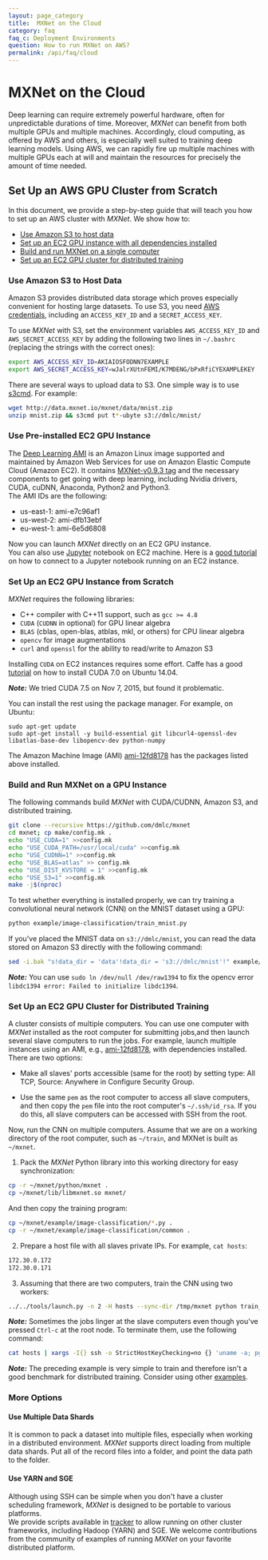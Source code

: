 ```yaml
---
layout: page_category
title:  MXNet on the Cloud
category: faq
faq_c: Deployment Environments
question: How to run MXNet on AWS?
permalink: /api/faq/cloud
---
```

<!--- Licensed to the Apache Software Foundation (ASF) under one -->
<!--- or more contributor license agreements.  See the NOTICE file -->
<!--- distributed with this work for additional information -->
<!--- regarding copyright ownership.  The ASF licenses this file -->
<!--- to you under the Apache License, Version 2.0 (the -->
<!--- "License"); you may not use this file except in compliance -->
<!--- with the License.  You may obtain a copy of the License at -->

<!---   http://www.apache.org/licenses/LICENSE-2.0 -->

<!--- Unless required by applicable law or agreed to in writing, -->
<!--- software distributed under the License is distributed on an -->
<!--- "AS IS" BASIS, WITHOUT WARRANTIES OR CONDITIONS OF ANY -->
<!--- KIND, either express or implied.  See the License for the -->
<!--- specific language governing permissions and limitations -->
<!--- under the License. -->

# MXNet on the Cloud

Deep learning can require extremely powerful hardware, often for unpredictable durations of time.
Moreover, _MXNet_ can benefit from both multiple GPUs and multiple machines.
Accordingly, cloud computing, as offered by AWS and others,
is especially well suited to training deep learning models.
Using AWS, we can rapidly fire up multiple machines with multiple GPUs each at will
and maintain the resources for precisely the amount of time needed.

## Set Up an AWS GPU Cluster from Scratch

In this document, we provide a step-by-step guide that will teach you
how to set up an AWS cluster with _MXNet_. We show how to:

- [Use Amazon S3 to host data](#use-amazon-s3-to-host-data)
- [Set up an EC2 GPU instance with all dependencies installed](#set-up-an-ec2-gpu-instance)
- [Build and run MXNet on a single computer](#build-and-run-mxnet-on-a-gpu-instance)
- [Set up an EC2 GPU cluster for distributed training](#set-up-an-ec2-gpu-cluster-for-distributed-training)

### Use Amazon S3 to Host Data

Amazon S3 provides distributed data storage which proves especially convenient for hosting large datasets.
To use S3, you need [AWS credentials](https://docs.aws.amazon.com/AWSSimpleQueueService/latest/SQSGettingStartedGuide/AWSCredentials.html),
including an `ACCESS_KEY_ID` and a `SECRET_ACCESS_KEY`.

To use _MXNet_ with S3, set the environment variables `AWS_ACCESS_KEY_ID` and
`AWS_SECRET_ACCESS_KEY` by adding the following two lines in
`~/.bashrc` (replacing the strings with the correct ones):

```bash
export AWS_ACCESS_KEY_ID=AKIAIOSFODNN7EXAMPLE
export AWS_SECRET_ACCESS_KEY=wJalrXUtnFEMI/K7MDENG/bPxRfiCYEXAMPLEKEY
```

There are several ways to upload data to S3. One simple way is to use
[s3cmd](https://s3tools.org/s3cmd). For example:

```bash
wget http://data.mxnet.io/mxnet/data/mnist.zip
unzip mnist.zip && s3cmd put t*-ubyte s3://dmlc/mnist/
```

### Use Pre-installed EC2 GPU Instance
The [Deep Learning AMI](https://aws.amazon.com/marketplace/pp/B01M0AXXQB?qid=1475211685369&sr=0-1&ref_=srh_res_product_title) is an Amazon Linux image
supported and maintained by Amazon Web Services for use on Amazon Elastic Compute Cloud (Amazon EC2).
It contains [MXNet-v0.9.3 tag](https://github.com/apache/incubator-mxnet) and the necessary components to get going with deep learning,
including Nvidia drivers, CUDA, cuDNN, Anaconda, Python2 and Python3.   
The AMI IDs are the following:

* us-east-1: ami-e7c96af1
* us-west-2: ami-dfb13ebf
* eu-west-1: ami-6e5d6808

Now you can launch _MXNet_ directly on an EC2 GPU instance.  
You can also use [Jupyter](https://jupyter.org) notebook on EC2 machine.
Here is a [good tutorial](https://github.com/dmlc/mxnet-notebooks)
on how to connect to a Jupyter notebook running on an EC2 instance.

### Set Up an EC2 GPU Instance from Scratch

_MXNet_ requires the following libraries:

- C++ compiler with C++11 support, such as `gcc >= 4.8`
- `CUDA` (`CUDNN` in optional) for GPU linear algebra
- `BLAS` (cblas, open-blas, atblas, mkl, or others) for CPU linear algebra
- `opencv` for image augmentations
- `curl` and `openssl` for the ability to read/write to Amazon S3

Installing `CUDA` on EC2 instances requires some effort. Caffe has a good
[tutorial](https://github.com/BVLC/caffe/wiki/Install-Caffe-on-EC2-from-scratch-(Ubuntu,-CUDA-7,-cuDNN-3))
on how to install CUDA 7.0 on Ubuntu 14.04.

***Note:*** We tried CUDA 7.5 on Nov 7, 2015, but found it problematic.

You can install the rest using the package manager. For example, on Ubuntu:

```
sudo apt-get update
sudo apt-get install -y build-essential git libcurl4-openssl-dev libatlas-base-dev libopencv-dev python-numpy
```

The Amazon Machine Image (AMI) [ami-12fd8178](https://console.aws.amazon.com/ec2/v2/home?region=us-east-1#LaunchInstanceWizard:ami=ami-12fd8178) has the  packages listed above installed.


### Build and Run MXNet on a GPU Instance

The following commands build _MXNet_ with CUDA/CUDNN, Amazon S3, and distributed
training.

```bash
git clone --recursive https://github.com/dmlc/mxnet
cd mxnet; cp make/config.mk .
echo "USE_CUDA=1" >>config.mk
echo "USE_CUDA_PATH=/usr/local/cuda" >>config.mk
echo "USE_CUDNN=1" >>config.mk
echo "USE_BLAS=atlas" >> config.mk
echo "USE_DIST_KVSTORE = 1" >>config.mk
echo "USE_S3=1" >>config.mk
make -j$(nproc)
```

To test whether everything is installed properly, we can try training a convolutional neural network (CNN) on the MNIST dataset using a GPU:

```bash
python example/image-classification/train_mnist.py
```

If you've placed the MNIST data on `s3://dmlc/mnist`, you can read the data stored on Amazon S3 directly with the following command:

```bash
sed -i.bak "s!data_dir = 'data'!data_dir = 's3://dmlc/mnist'!" example/image-classification/train_mnist.py
```

***Note:*** You can use `sudo ln /dev/null /dev/raw1394` to fix the opencv error `libdc1394 error: Failed to initialize libdc1394`.

### Set Up an EC2 GPU Cluster for Distributed Training

A cluster consists of multiple computers.
You can use one computer with _MXNet_ installed as the root computer for submitting jobs,and then launch several
slave computers to run the jobs. For example, launch multiple instances using an
AMI, e.g.,
[ami-12fd8178](https://console.aws.amazon.com/ec2/v2/home?region=us-east-1#LaunchInstanceWizard:ami=ami-12fd8178),
with dependencies installed. There are two options:

- Make all slaves' ports accessible (same for the root) by setting type: All TCP,
   Source: Anywhere in Configure Security Group.

- Use the same `pem` as the root computer to access all slave computers, and
   then copy the `pem` file into the root computer's `~/.ssh/id_rsa`. If you do this, all slave computers can be accessed with SSH from the root.

Now, run the CNN on multiple computers. Assume that we are on a working
directory of the root computer, such as `~/train`, and MXNet is built as `~/mxnet`.

1. Pack the _MXNet_ Python library into this working directory for easy
  synchronization:

  ```bash
  cp -r ~/mxnet/python/mxnet .
  cp ~/mxnet/lib/libmxnet.so mxnet/
  ```

  And then copy the training program:

  ```bash
  cp ~/mxnet/example/image-classification/*.py .
  cp -r ~/mxnet/example/image-classification/common .
  ```

2. Prepare a host file with all slaves private IPs. For example, `cat hosts`:

  ```bash
  172.30.0.172
  172.30.0.171
  ```

3. Assuming that there are two computers, train the CNN using two workers:

  ```bash
  ../../tools/launch.py -n 2 -H hosts --sync-dir /tmp/mxnet python train_mnist.py --kv-store dist_sync
  ```

***Note:*** Sometimes the jobs linger at the slave computers even though you've pressed `Ctrl-c`
at the root node. To terminate them, use the following command:

```bash
cat hosts | xargs -I{} ssh -o StrictHostKeyChecking=no {} 'uname -a; pgrep python | xargs kill -9'
```

***Note:*** The preceding example is very simple to train and therefore isn't a good
benchmark for distributed training. Consider using other [examples](https://github.com/dmlc/mxnet/tree/master/example/image-classification).

### More Options
#### Use Multiple Data Shards
It is common to pack a dataset into multiple files, especially when working in a distributed environment.
_MXNet_ supports direct loading from multiple data shards.
Put all of the record files into a folder, and point the data path to the folder.

#### Use YARN and SGE
Although using SSH can be simple when you don't have a cluster scheduling framework,
_MXNet_ is designed to be portable to various platforms.  
We provide scripts available in [tracker](https://github.com/dmlc/dmlc-core/tree/master/tracker)
to allow running on other cluster frameworks, including Hadoop (YARN) and SGE.
We welcome contributions from the community of examples of running _MXNet_ on your favorite distributed platform.

